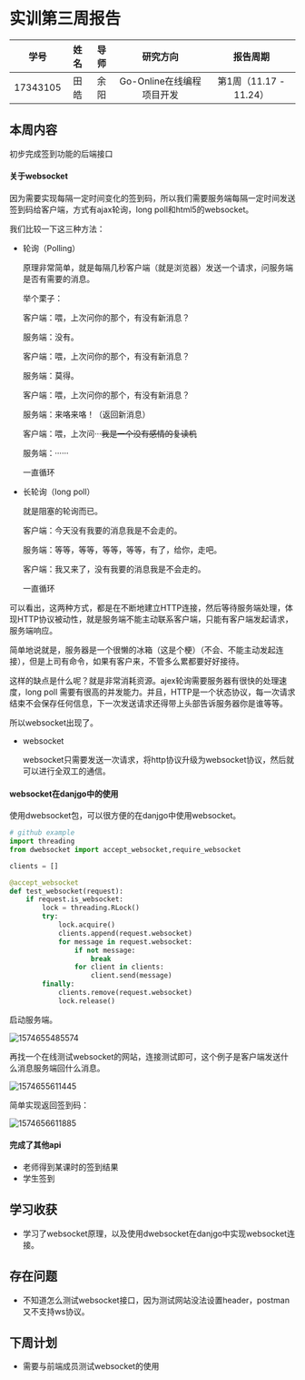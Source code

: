 # 实训第三周报告

|   学号   | 姓名 | 导师 |         研究方向          |        报告周期        |
| :------: | :--: | :--: | :-----------------------: | :--------------------: |
| 17343105 | 田皓 | 余阳 | Go-Online在线编程项目开发 | 第1周（11.17 - 11.24） |



## 本周内容

初步完成签到功能的后端接口

#### 关于websocket

因为需要实现每隔一定时间变化的签到码，所以我们需要服务端每隔一定时间发送签到码给客户端，方式有ajax轮询，long poll和html5的websocket。

我们比较一下这三种方法：

- 轮询（Polling）

  原理非常简单，就是每隔几秒客户端（就是浏览器）发送一个请求，问服务端是否有需要的消息。

  举个栗子：

  客户端：喂，上次问你的那个，有没有新消息？

  服务端：没有。

  客户端：喂，上次问你的那个，有没有新消息？

  服务端：莫得。

  客户端：喂，上次问你的那个，有没有新消息？

  服务端：来咯来咯！（返回新消息）

  客户端：喂，上次问···~~我是一个没有感情的复读机~~

  服务端：······

  一直循环

- 长轮询（long poll）

  就是阻塞的轮询而已。

  客户端：今天没有我要的消息我是不会走的。

  服务端：等等，等等，等等，等等，有了，给你，走吧。

  客户端：我又来了，没有我要的消息我是不会走的。

  一直循环

可以看出，这两种方式，都是在不断地建立HTTP连接，然后等待服务端处理，体现HTTP协议被动性，就是服务端不能主动联系客户端，只能有客户端发起请求，服务端响应。

简单地说就是，服务器是一个很懒的冰箱（这是个梗）（不会、不能主动发起连接），但是上司有命令，如果有客户来，不管多么累都要好好接待。

这样的缺点是什么呢？就是非常消耗资源。ajex轮询需要服务器有很快的处理速度，long poll 需要有很高的并发能力。并且，HTTP是一个状态协议，每一次请求结束不会保存任何信息，下一次发送请求还得带上头部告诉服务器你是谁等等。

所以websocket出现了。

- websocket

  websocket只需要发送一次请求，将http协议升级为websocket协议，然后就可以进行全双工的通信。



#### websocket在danjgo中的使用 

使用dwebsocket包，可以很方便的在danjgo中使用websocket。

~~~python
# github example
import threading
from dwebsocket import accept_websocket,require_websocket

clients = []

@accept_websocket
def test_websocket(request):
    if request.is_websocket:
        lock = threading.RLock()
        try:
            lock.acquire()
            clients.append(request.websocket)
            for message in request.websocket:
                if not message:
                    break
                for client in clients:
                    client.send(message)
        finally:
            clients.remove(request.websocket)
            lock.release()
~~~

启动服务端。

![1574655485574](C:\Users\TIFINITY\AppData\Roaming\Typora\typora-user-images\1574655485574.png)

再找一个在线测试websocket的网站，连接测试即可，这个例子是客户端发送什么消息服务端回什么消息。

![1574655611445](C:\Users\TIFINITY\AppData\Roaming\Typora\typora-user-images\1574655611445.png)

简单实现返回签到码：

![1574656611885](C:\Users\TIFINITY\AppData\Roaming\Typora\typora-user-images\1574656611885.png)



#### 完成了其他api

- 老师得到某课时的签到结果
- 学生签到

## 学习收获

- 学习了websocket原理，以及使用dwebsocket在danjgo中实现websocket连接。

## 存在问题

- 不知道怎么测试websocket接口，因为测试网站没法设置header，postman又不支持ws协议。

## 下周计划

- 需要与前端成员测试websocket的使用